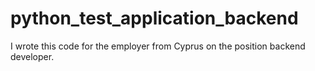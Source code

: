 # python_test_application_backend
I wrote this code for the employer from Cyprus on the position backend developer.

